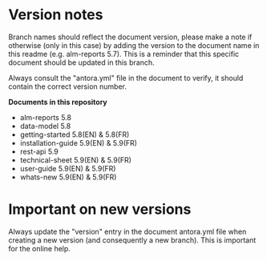 # Version notes

Branch names should reflect the document version, please make a note if otherwise (only in this case) by adding the version to the document name in this readme (e.g. alm-reports 5.7). This is a reminder that this specific document should be updated in this branch.

Always consult the "antora.yml" file in the document to verify, it should contain the correct version number.

**Documents in this repository**

* alm-reports 5.8
* data-model 5.8
* getting-started 5.8(EN) & 5.8(FR) 	      
* installation-guide 5.9(EN) & 5.9(FR)
* rest-api 5.9
* technical-sheet 5.9(EN) & 5.9(FR)
* user-guide 5.9(EN) & 5.9(FR)
* whats-new 5.9(EN) & 5.9(FR)



# Important on new versions

Always update the "version" entry in the document antora.yml file when creating a new version (and consequently a new branch). This is important for the online help.
